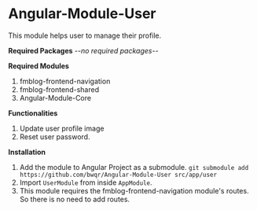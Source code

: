 # Angular-Module-User

This module helps user to manage their profile.

**Required Packages**
*--no required packages--*

**Required Modules**
1. fmblog-frontend-navigation
2. fmblog-frontend-shared
3. Angular-Module-Core

**Functionalities**
1. Update user profile image
2. Reset user password.

**Installation**
1. Add the module to Angular Project as a submodule. 
`git submodule add https://github.com/bwqr/Angular-Module-User src/app/user`
2. Import `UserModule` from inside `AppModule`.
3. This module requires the fmblog-frontend-navigation module's routes. So there is no need to add routes.